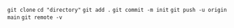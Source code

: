 `git clone`
`cd "directory"`
`git add .`
`git commit -m init`
`git push -u origin main`
`git remote -v`